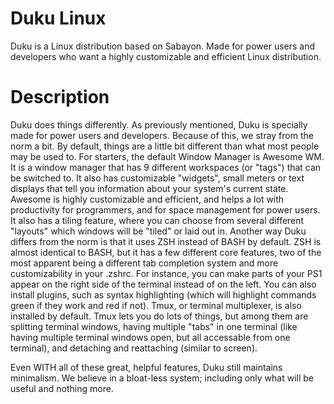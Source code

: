 Duku Linux
==========
Duku is a Linux distribution based on Sabayon. Made for power users and developers who want a highly customizable and efficient Linux distribution.

Description
===========
Duku does things differently. As previously mentioned, Duku is specially made for power users and developers. Because of this, we stray from the norm a bit.
By default, things are a little bit different than what most people may be used to. For starters, the default Window Manager is Awesome WM. It is a window manager that has 9 different workspaces (or "tags") that can be switched to. It also has customizable "widgets", small meters or text displays that tell you information about your system's current state.
Awesome is highly customizable and efficient, and helps a lot with productivity for programmers, and for space management for power users. It also has a tiling feature, where you can choose from several different "layouts" which windows will be "tiled" or laid out in.
Another way Duku differs from the norm is that it uses ZSH instead of BASH by default. ZSH is almost identical to BASH, but it has a few different core features, two of the most apparent being a different tab completion system and more customizability in your .zshrc. For instance, you can make parts of your PS1 appear on the right side of the terminal instead of on the left. You can also install plugins, such as syntax highlighting (which will highlight commands green if they work and red if not).
Tmux, or terminal multiplexer, is also installed by default. Tmux lets you do lots of things, but among them are splitting terminal windows, having multiple "tabs" in one terminal (like having multiple terminal windows open, but all accessable from one terminal), and detaching and reattaching (similar to screen).

Even WITH all of these great, helpful features, Duku still maintains minimalism. We believe in a bloat-less system; including only what will be useful and nothing more.